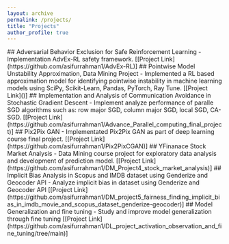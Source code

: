 ```yaml
---
layout: archive
permalink: /projects/
title: "Projects"
author_profile: true
---
```

<div>
## Adversarial Behavior Exclusion for Safe Reinforcement Learning
- Implementation AdvEx-RL safety framework. [[Project Link](https://github.com/asifurrahman1/AdvEx-RL)]
## Pointwise Model Unstability Approximation, Data Mining Project
- Implemented a RL based approximation model for identifying pointwise instability in machine learning models using
SciPy, Scikit-Learn, Pandas, PyTorch, Ray Tune. [[Project Link]()]
## Implementation and Analysis of Communication Avoidance in Stochastic Gradient Descent
- Implement analyze performance of paralle SGD algorithms such as: row major SGD, column major SGD, local SGD, CA-SGD. [[Project Link](https://github.com/asifurrahman1/Advance_Parallel_computing_final_project)]
## Pix2Pix GAN
- Implementated Pix2Pix GAN as part of deep learning course final project. [[Project Link](https://github.com/asifurrahman1/Pix2PixCGAN)]
## YFinanace Stock Market Analysis
- Data Mining course project for exploratory data analysis and development of prediction model. [[Project Link](https://github.com/asifurrahman1/DM_Project4_stock_market_analysis)]
## Implicit Bias Analysis in Scopus and IMDB dataset using Genderize and Geocoder API
- Analyze implicit bias in dataset using Genderize and Geocoder API [[Project Link](https://github.com/asifurrahman1/DM_project5_fairness_finding_implicit_bias_in_imdb_movie_and_scopus_dataset_genderize-geocoder)]
## Model Generalization and fine tuning 
- Study and improve model generalization through fine tuning [[Project Link](https://github.com/asifurrahman1/DL_project_activation_observation_and_fine_tuning/tree/main)]
</div>

